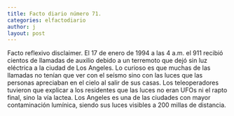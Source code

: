 ```yaml
---
title: Facto diario número 71.
categories: elfactodiario
author: j
layout: post
---
```

Facto reflexivo disclaimer.
El 17 de enero de 1994 a las 4 a.m. el 911 recibió cientos de llamadas de auxilio debido a un terremoto que dejó sin luz eléctrica a la ciudad de Los Angeles. Lo curioso es que muchas de las llamadas no tenían que ver con el seísmo sino con las luces que las personas apreciaban en el cielo al salir de sus casas. Los teleoperadores tuvieron que explicar a los residentes que las luces no eran UFOs ni el rapto final, sino la vía lactea. Los Angeles es una de las ciudades con mayor contaminación lumínica, siendo sus luces visibles a 200 millas de distancia.
